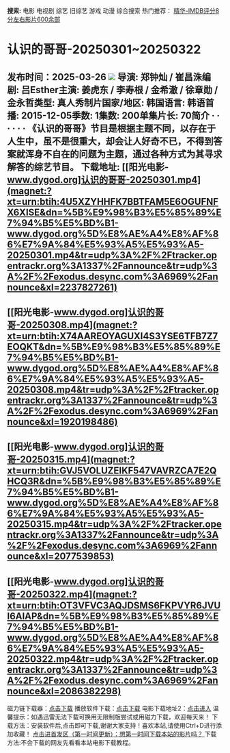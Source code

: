 **搜索:** 电影 电视剧 综艺 旧综艺 游戏 动漫 综合搜索 热门推荐： [精华-IMDB评分8分左右影片600余部](https://www.dytt8.com/html/gndy/jddy/20160320/50510.html)
# 认识的哥哥-20250301~20250322
发布时间：2025-03-26 
![](http://wx1.sinaimg.cn/mw690/444476dfgy1fdljka0l66j20rs09x14w.jpg)
导演: 郑钟灿 / 崔昌洙编剧: 吕Esther主演: 姜虎东 / 李寿根 / 金希澈 / 徐章勋 / 金永哲类型: 真人秀制片国家/地区: 韩国语言: 韩语首播: 2015-12-05季数: 1集数: 200单集片长: 70简介 · · · · · ·
《认识的哥哥》节目是根据主题不同，以存在于人生中，虽不是很重大，却会让人好奇不已，不得到答案就浑身不自在的问题为主题，通过各种方式为其寻求解答的综艺节目。
**下载地址:**
[[阳光电影-www.dygod.org]认识的哥哥-20250301.mp4](magnet:?xt=urn:btih:4U5XZYHHFK7BBTFAM5E6OGUFNFX6XISE&dn=%5B%E9%98%B3%E5%85%89%E7%94%B5%E5%BD%B1-www.dygod.org%5D%E8%AE%A4%E8%AF%86%E7%9A%84%E5%93%A5%E5%93%A5-20250301.mp4&tr=udp%3A%2F%2Ftracker.opentrackr.org%3A1337%2Fannounce&tr=udp%3A%2F%2Fexodus.desync.com%3A6969%2Fannounce&xl=2237827261)  
---  
[[阳光电影-www.dygod.org]认识的哥哥-20250308.mp4](magnet:?xt=urn:btih:X74AAREOYAGUXI4S3YSE6TFB7Z7EOQKT&dn=%5B%E9%98%B3%E5%85%89%E7%94%B5%E5%BD%B1-www.dygod.org%5D%E8%AE%A4%E8%AF%86%E7%9A%84%E5%93%A5%E5%93%A5-20250308.mp4&tr=udp%3A%2F%2Ftracker.opentrackr.org%3A1337%2Fannounce&tr=udp%3A%2F%2Fexodus.desync.com%3A6969%2Fannounce&xl=1920198486)  
---  
[[阳光电影-www.dygod.org]认识的哥哥-20250315.mp4](magnet:?xt=urn:btih:GVJ5VOLUZEIKF547VAVRZCA7E2QHCQ3R&dn=%5B%E9%98%B3%E5%85%89%E7%94%B5%E5%BD%B1-www.dygod.org%5D%E8%AE%A4%E8%AF%86%E7%9A%84%E5%93%A5%E5%93%A5-20250315.mp4&tr=udp%3A%2F%2Ftracker.opentrackr.org%3A1337%2Fannounce&tr=udp%3A%2F%2Fexodus.desync.com%3A6969%2Fannounce&xl=2077539853)  
---  
[[阳光电影-www.dygod.org]认识的哥哥-20250322.mp4](magnet:?xt=urn:btih:OT3VFVC3AQJDSMS6FKPVYR6JVUI6AIAP&dn=%5B%E9%98%B3%E5%85%89%E7%94%B5%E5%BD%B1-www.dygod.org%5D%E8%AE%A4%E8%AF%86%E7%9A%84%E5%93%A5%E5%93%A5-20250322.mp4&tr=udp%3A%2F%2Ftracker.opentrackr.org%3A1337%2Fannounce&tr=udp%3A%2F%2Fexodus.desync.com%3A6969%2Fannounce&xl=2086382298)  
---  
磁力链下载器：[点击下载](https://dygod.org/js/bt.htm "qBittorrent") 播放软件下载：[点击下载](https://dygod.org/js/player.htm "PotPlayer") 电影下载地址2：[点击进入](https://dygod.org/ "阳光电影") 温馨提示：如遇迅雷无法下载可换用无限制版尝试或用磁力下载，欢迎每天来！  下载方法：安装软件后,点击即可下载,谢谢大家支持！喜欢本站,请使用Ctrl+D进行添加收藏！ [点击进首发区（第一时间更新）：想第一时间下载本站的影片吗？ ](https://www.ygdy8.net/)下载方法:不会下载的网友先看看本站电影下载教程。
